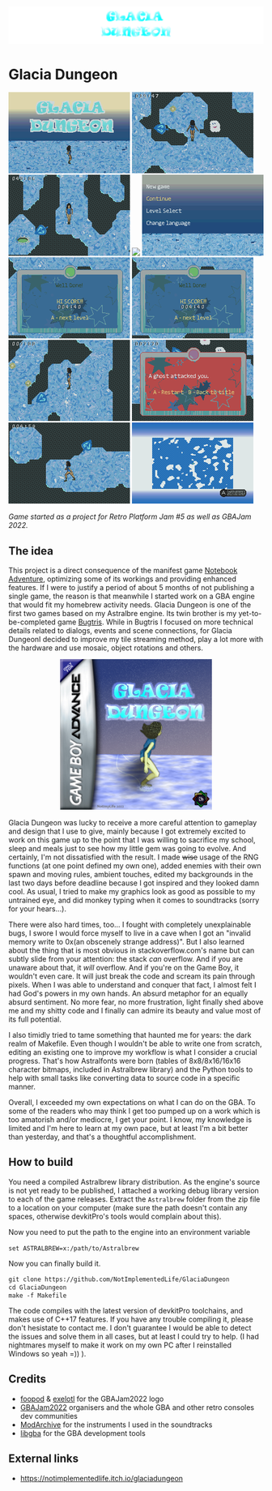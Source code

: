 <p align="center">
    <img src="README_Resources/banner.png"></img>
</p>

# Glacia Dungeon


<img src="README_Resources/ss0.png"></img>
<img src="README_Resources/ss1.png"></img>
<img src="README_Resources/ss2.png"></img>
<img src="README_Resources/ss3.png"></img>
<img src="README_Resources/ss4.png"></img>
<img src="README_Resources/ss5.png"></img>
<img src="README_Resources/ss5.png"></img>
<img src="README_Resources/ss6.png"></img>
<img src="README_Resources/ss7.png"></img>
<img src="README_Resources/ss8.png"></img>
<img src="README_Resources/ss10.png"></img>

_Game started as a project for Retro Platform Jam #5 as well as GBAJam 2022._

## The idea

This project is a direct consequence of the manifest game [Notebook Adventure](https://github.com/NotImplementedLife/NotebookAdventure), optimizing some of its workings and providing enhanced features. If I were to justify a period of about 5 months of not publishing
a single game, the reason is that meanwhile I started work on a GBA engine that would fit my homebrew activity needs. Glacia Dungeon is one of the first two games based on my Astralbre engine. Its twin brother is my yet-to-be-completed game [Bugtris](https://github.com/NotImplementedLife/Bugtris). While in Bugtris I focused on more technical details related to dialogs, events and scene connections, for Glacia DungeonI decided to improve my tile streaming method, play a lot more with the hardware and use mosaic, object rotations and others. 

<p align="center">
    <img src="README_Resources/cover.png" style="width:300px"></img>
</p>

Glacia Dungeon was lucky to receive a more careful attention to gameplay and design that I use to give, mainly because I got extremely excited to work on this game up to the point that I was willing to sacrifice my school, sleep and meals just to see how my little gem was going to evolve. And certainly, I'm not dissatisfied with the result. I made <s>wise</s> usage of the RNG functions (at one point defined my own one), added enemies with their own spawn and moving rules, ambient touches, edited my backgrounds in the last two days before deadline because I got
inspired and they looked damn cool. As usual, I tried to make my graphics look as good as possible to my untrained eye, and did monkey typing when it comes to soundtracks (sorry for your hears...). 

There were also hard times, too... I fought with completely unexplainable bugs, I swore I would force myself to live in a cave when I got an "invalid memory write to 0x(an obscenely strange address)". But I also learned about the thing that is most obvious in stackoverflow.com's name but can subtly slide from your attention: the stack _can_ overflow. And if you are unaware about that, it _will_ overflow. And if you're on the Game Boy, it wouldn't even care. It will just break the code and scream its pain through pixels. When I was able to understand and conquer that fact, I almost felt I had God's powers in my own hands. An absurd metaphor for an equally absurd sentiment. No more fear, no more frustration, light finally shed above me and my shitty code and I finally can admire its beauty and value most of its full potential. 

I also timidly tried to tame something that haunted me for years: the dark realm of Makefile. Even though I wouldn't be able to write one from scratch, editing an existing one to improve my workflow is what I consider a crucial progress. That's how Astralfonts were born (tables of 8x8/8x16/16x16 character bitmaps, included in Astralbrew library) and the Python tools to help with small tasks like converting data to source code in a specific manner.

Overall, I exceeded my own expectations on what I can do on the GBA. To some of the readers who may think I get too pumped up on a work which is too amatorish and/or mediocre, I get your point. I know, my knowledge is limited and I'm here to learn at my own pace, but at least I'm a bit better than yesterday, and that's a thoughtful accomplishment.

## How to build

You need a compiled Astralbrew library distribution. As the engine's source is not yet ready to be published, I attached a working debug library version to each of the game releases. Extract the `Astralbrew` folder from the zip file to a location on your computer (make sure the path doesn't contain any spaces, otherwise devkitPro's tools would complain about this).

Now you need to put the path to the engine into an environment variable

`set ASTRALBREW=x:/path/to/Astralbrew`

Now you can finally build it.

```
git clone https://github.com/NotImplementedLife/GlaciaDungeon
cd GlaciaDungeon
make -f Makefile
```

The code compiles with the latest version of devkitPro toolchains, and makes use of C++17 features. If you have any trouble compiling it, please don't hesistate to contact me. I don't guarantee I would be able to detect the issues and solve them in all cases, but at least I could try to help. (I had nightmares myself to make it work on my own PC after I reinstalled Windows so yeah =)) ).

## Credits

- [foopod](https://github.com/foopod) & [exelotl](https://github.com/exelotl) for the GBAJam2022 logo
- [GBAJam2022](https://itch.io/jam/gbajam22) organisers and the whole GBA and other retro consoles dev communities
- [ModArchive](modarchive.org) for the instruments I used in the soundtracks
- [libgba](https://github.com/devkitPro/libgba) for the GBA development tools

## External links

- https://notimplementedlife.itch.io/glaciadungeon
